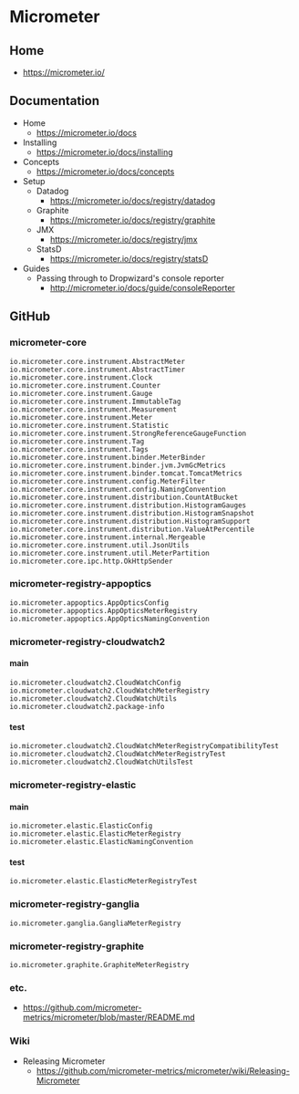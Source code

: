 # Micrometer
## Home
* https://micrometer.io/

## Documentation
* Home
  * https://micrometer.io/docs
* Installing
  * https://micrometer.io/docs/installing
* Concepts
  * https://micrometer.io/docs/concepts
* Setup
  * Datadog
    * https://micrometer.io/docs/registry/datadog
  * Graphite
    * https://micrometer.io/docs/registry/graphite
  * JMX
    * https://micrometer.io/docs/registry/jmx
  * StatsD
    * https://micrometer.io/docs/registry/statsD
* Guides
  * Passing through to Dropwizard's console reporter
    * http://micrometer.io/docs/guide/consoleReporter

## GitHub
### micrometer-core
```
io.micrometer.core.instrument.AbstractMeter
io.micrometer.core.instrument.AbstractTimer
io.micrometer.core.instrument.Clock
io.micrometer.core.instrument.Counter
io.micrometer.core.instrument.Gauge
io.micrometer.core.instrument.ImmutableTag
io.micrometer.core.instrument.Measurement
io.micrometer.core.instrument.Meter
io.micrometer.core.instrument.Statistic
io.micrometer.core.instrument.StrongReferenceGaugeFunction
io.micrometer.core.instrument.Tag
io.micrometer.core.instrument.Tags
io.micrometer.core.instrument.binder.MeterBinder
io.micrometer.core.instrument.binder.jvm.JvmGcMetrics
io.micrometer.core.instrument.binder.tomcat.TomcatMetrics
io.micrometer.core.instrument.config.MeterFilter
io.micrometer.core.instrument.config.NamingConvention
io.micrometer.core.instrument.distribution.CountAtBucket
io.micrometer.core.instrument.distribution.HistogramGauges
io.micrometer.core.instrument.distribution.HistogramSnapshot
io.micrometer.core.instrument.distribution.HistogramSupport
io.micrometer.core.instrument.distribution.ValueAtPercentile
io.micrometer.core.instrument.internal.Mergeable
io.micrometer.core.instrument.util.JsonUtils
io.micrometer.core.instrument.util.MeterPartition
io.micrometer.core.ipc.http.OkHttpSender
```

### micrometer-registry-appoptics
```
io.micrometer.appoptics.AppOpticsConfig
io.micrometer.appoptics.AppOpticsMeterRegistry
io.micrometer.appoptics.AppOpticsNamingConvention
```

### micrometer-registry-cloudwatch2
#### main
```
io.micrometer.cloudwatch2.CloudWatchConfig
io.micrometer.cloudwatch2.CloudWatchMeterRegistry
io.micrometer.cloudwatch2.CloudWatchUtils
io.micrometer.cloudwatch2.package-info
```

#### test
```
io.micrometer.cloudwatch2.CloudWatchMeterRegistryCompatibilityTest
io.micrometer.cloudwatch2.CloudWatchMeterRegistryTest
io.micrometer.cloudwatch2.CloudWatchUtilsTest
```

### micrometer-registry-elastic
#### main
```
io.micrometer.elastic.ElasticConfig
io.micrometer.elastic.ElasticMeterRegistry
io.micrometer.elastic.ElasticNamingConvention
```

#### test
```
io.micrometer.elastic.ElasticMeterRegistryTest
```

### micrometer-registry-ganglia
```
io.micrometer.ganglia.GangliaMeterRegistry
```

### micrometer-registry-graphite
```
io.micrometer.graphite.GraphiteMeterRegistry
```

### etc.
* https://github.com/micrometer-metrics/micrometer/blob/master/README.md

### Wiki
* Releasing Micrometer
  * https://github.com/micrometer-metrics/micrometer/wiki/Releasing-Micrometer
